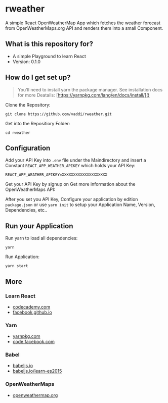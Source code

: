 # rweather #

A simple React OpenWeatherMap App which fetches the weather forecast from OpenWeatherMaps.org API and renders them into a small Component.


## What is this repository for? ##

* A simple Playground to learn React
* Version: 0.1.0


## How do I get set up? ##

> You'll need to install yarn the package manager. See installation docs for more Deatails: [https://yarnpkg.com/lang/en/docs/install/]()

Clone the Repository:

    git clone https://github.com/vaddi/rweather.git

Get into the Repositiory Folder:

    cd rweather



## Configuration ##

Add your API Key into `.env` file under the Maindirectory and insert a Constant `REACT_APP_WEATHER_APIKEY` which holds your API Key:

	REACT_APP_WEATHER_APIKEY=XXXXXXXXXXXXXXXXXXXX

Get your API Key by signup on [](https://openweathermap.org/) 
Get more information about the OpenWeatherMaps API: [](https://openweathermap.org/weather-data)

After you set you API Key, Configure your application by edition `package.json` or use `yarn init` to setup your Application Name, Version, Dependencies, etc..


## Run your Application ##

Run yarn to load all dependencies:

	yarn

Run Application:

	yarn start


## More ##

### Learn React ###
* [codecademy.com](https://www.codecademy.com/) 
* [facebook.github.io](https://facebook.github.io/react/) 

### Yarn ###
* [yarnpkg.com](https://yarnpkg.com/lang/en/docs/install/)
* [code.facebook.com](https://code.facebook.com/posts/1840075619545360)

### Babel ###
* [babeljs.io](https://babeljs.io/)
* [babeljs.io/learn-es2015](https://babeljs.io/learn-es2015/)

### OpenWeatherMaps ###
* [openweathermap.org](https://openweathermap.org/)
